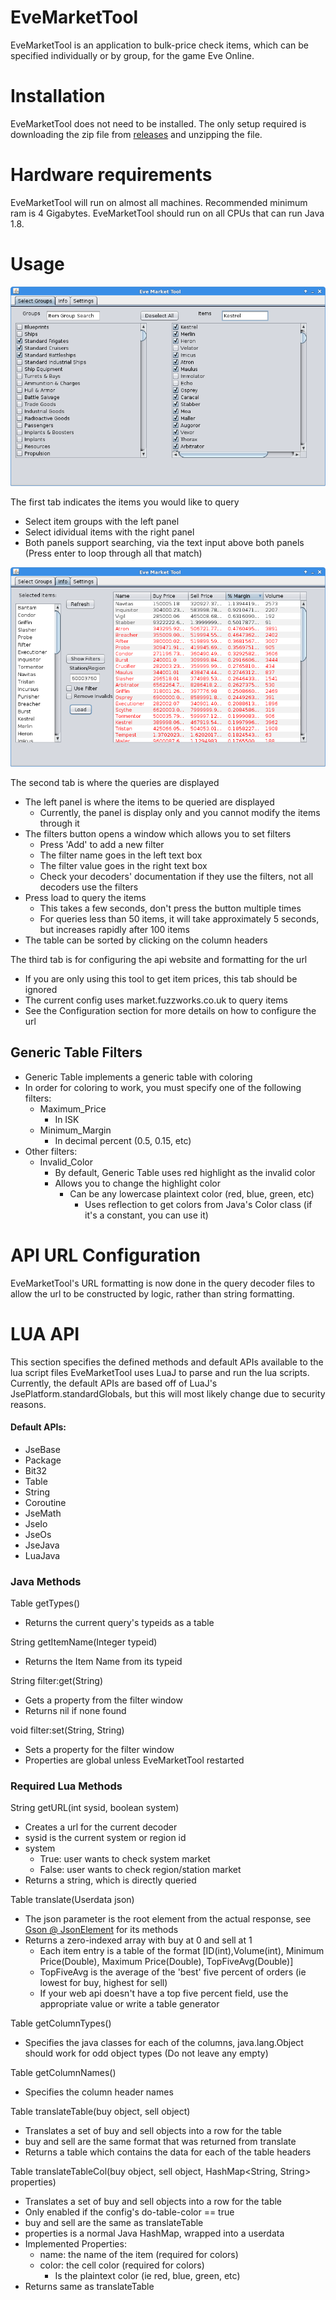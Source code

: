 # EveMarketTool

EveMarketTool is an application to bulk-price check items, which can be specified individually or by group, for the game Eve Online.

# Installation
EveMarketTool does not need to be installed. The only setup required is downloading the zip file from [releases](https://github.com/memcallen/EveMarketTool/releases) and unzipping the file.

# Hardware requirements
EveMarketTool will run on almost all machines. Recommended minimum ram is 4 Gigabytes. EveMarketTool should run on all CPUs that can run Java 1.8.

# Usage


![First Tab Image](https://raw.githubusercontent.com/memcallen/EveMarketTool/master/docs/images/firsttabscreenshot.png)

The first tab indicates the items you would like to query
 - Select item groups with the left panel
 - Select idividual items with the right panel
 - Both panels support searching, via the text input above both panels (Press enter to loop through all that match)

![Second Tab Image](https://raw.githubusercontent.com/memcallen/EveMarketTool/master/docs/images/secondtabscreenshot.png)

The second tab is where the queries are displayed
 - The left panel is where the items to be queried are displayed
   - Currently, the panel is display only and you cannot modify the items through it
 - The filters button opens a window which allows you to set filters
   - Press 'Add' to add a new filter
   - The filter name goes in the left text box
   - The filter value goes in the right text box
   - Check your decoders' documentation if they use the filters, not all decoders use the filters
 - Press load to query the items
   - This takes a few seconds, don't press the button multiple times
   - For queries less than 50 items, it will take approximately 5 seconds, but increases rapidly after 100 items
 - The table can be sorted by clicking on the column headers

The third tab is for configuring the api website and formatting for the url
 - If you are only using this tool to get item prices, this tab should be ignored
 - The current config uses market.fuzzworks.co.uk to query items
 - See the Configuration section for more details on how to configure the url

## Generic Table Filters

 - Generic Table implements a generic table with coloring
 - In order for coloring to work, you must specify one of the following filters:
   - Maximum_Price
     - In ISK
   - Minimum_Margin
     - In decimal percent (0.5, 0.15, etc)
 - Other filters:
   - Invalid_Color
     - By default, Generic Table uses red highlight as the invalid color
     - Allows you to change the highlight color
       - Can be any lowercase plaintext color (red, blue, green, etc)
         - Uses reflection to get colors from Java's Color class (if it's a constant, you can use it)

# API URL Configuration

EveMarketTool's URL formatting is now done in the query decoder files to allow the url to be constructed by logic, rather than string formatting.

# LUA API

This section specifies the defined methods and default APIs available to the lua script files
EveMarketTool uses LuaJ to parse and run the lua scripts. Currently, the default APIs are based off of LuaJ's JsePlatform.standardGlobals, but this will most likely change due to security reasons.

#### Default APIs:
 - JseBase
 - Package
 - Bit32
 - Table
 - String
 - Coroutine
 - JseMath 
 - JseIo
 - JseOs
 - JseJava
 - LuaJava

### Java Methods

Table<Integer> getTypes()
 - Returns the current query's typeids as a table

String getItemName(Integer typeid)
 - Returns the Item Name from its typeid

String filter:get(String)
 - Gets a property from the filter window
 - Returns nil if none found

void filter:set(String, String)
 - Sets a property for the filter window
 - Properties are global unless EveMarketTool restarted

### Required Lua Methods

String getURL(int sysid, boolean system)
 - Creates a url for the current decoder
 - sysid is the current system or region id
 - system
   - True:  user wants to check system market
   - False: user wants to check region/station market
 - Returns a string, which is directly queried

Table translate(Userdata json)
 - The json parameter is the root element from the actual response, see [Gson @ JsonElement](https://github.com/google/gson/blob/master/gson/src/main/java/com/google/gson/JsonElement.java) for its methods
  - Returns a zero-indexed array with buy at 0 and sell at 1
    - Each item entry is a table of the format \[ID(int),Volume(int), Minimum Price(Double), Maximum Price(Double), TopFiveAvg(Double)\]
    - TopFiveAvg is the average of the 'best' five percent of orders (ie lowest for buy, highest for sell)
    - If your web api doesn't have a top five percent field, use the appropriate value or write a table generator

Table<String> getColumnTypes()
  - Specifies the java classes for each of the columns, java.lang.Object should work for odd object types (Do not leave any empty)

Table<String> getColumnNames()
  - Specifies the column header names

Table translateTable(buy object, sell object)
 - Translates a set of buy and sell objects into a row for the table
 - buy and sell are the same format that was returned from translate
 - Returns a table which contains the data for each of the table headers

Table translateTableCol(buy object, sell object, HashMap<String, String> properties)
 - Translates a set of buy and sell objects into a row for the table
 - Only enabled if the config's do-table-color == true
 - buy and sell are the same as translateTable
 - properties is a normal Java HashMap, wrapped into a userdata
 - Implemented Properties:
    - name: the name of the item (required for colors)
    - color: the cell color (required for colors)
       - Is the plaintext color (ie red, blue, green, etc)
 - Returns same as translateTable
